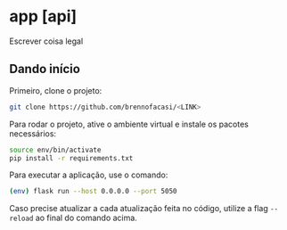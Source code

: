 # app [api]

Escrever coisa legal

## Dando início

Primeiro, clone o projeto:
```bash
git clone https://github.com/brennofacasi/<LINK>
```
Para rodar o projeto, ative o ambiente virtual e instale os pacotes necessários:

```bash
source env/bin/activate
pip install -r requirements.txt
```
Para executar a aplicação, use o comando:

```bash
(env) flask run --host 0.0.0.0 --port 5050
```
Caso precise atualizar a cada atualização feita no código, utilize a flag `--reload` ao final do comando acima.
